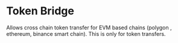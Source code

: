 # Token Bridge

Allows cross chain token transfer for EVM based chains (polygon , ethereum, binance smart chain). This is only for token transfers. 
